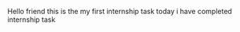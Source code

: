 Hello friend this is the my first internship task
today i have completed internship task  
    
       
  
   
        
   
 